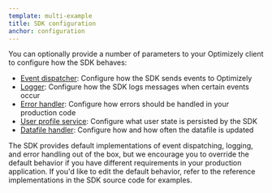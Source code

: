 ```yaml
---
template: multi-example
title: SDK configuration
anchor: configuration
---
```


You can optionally provide a number of parameters to your Optimizely client to configure how the SDK behaves:

* [Event dispatcher](#event-dispatcher): Configure how the SDK sends events to Optimizely
* [Logger](#logger): Configure how the SDK logs messages when certain events occur
* [Error handler](#error-handler): Configure how errors should be handled in your production code
* [User profile service](#profiles): Configure what user state is persisted by the SDK
* [Datafile handler](#datafile-handler): Configure how and how often the datafile is updated

The SDK provides default implementations of event dispatching, logging, and error handling out of the box, but we encourage you to override the default behavior if you have different requirements in your production application. If you'd like to edit the default behavior, refer to the reference implementations in the SDK source code for examples.

<br>
